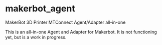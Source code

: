 makerbot_agent
==============

MakerBot 3D Printer MTConnect Agent/Adapter all-in-one

This is an all-in-one Agent and Adapter for Makerbot. It is not functioning yet, but is a work in progress.
